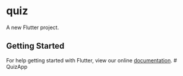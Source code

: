 # quiz

A new Flutter project.

## Getting Started

For help getting started with Flutter, view our online
[documentation](https://flutter.io/).
#   Q u i z A p p  
 